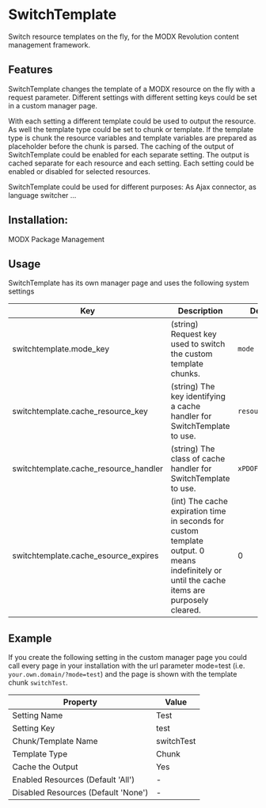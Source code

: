 SwitchTemplate
================================================================================

Switch resource templates on the fly,
for the MODX Revolution content management framework.

Features
--------------------------------------------------------------------------------

SwitchTemplate changes the template of a MODX resource on the fly with a request
parameter. Different settings with different setting keys could be set in a
custom manager page.

With each setting a different template could be used to output the resource.
As well the template type could be set to chunk or template. If the
template type is chunk the resource variables and template variables are
prepared as placeholder before the chunk is parsed. The caching of the output
of SwitchTemplate could be enabled for each separate setting. The output is
cached separate for each resource and each setting. Each setting could be
enabled or disabled for selected resources.

SwitchTemplate could be used for different purposes: As Ajax connector, as
language switcher ...

Installation:
--------------------------------------------------------------------------------
MODX Package Management

Usage
--------------------------------------------------------------------------------
SwitchTemplate has its own manager page and uses the following system settings

Key | Description | Default
----|-------------|--------
switchtemplate.mode_key | (string) Request key used to switch the custom template chunks. | `mode`
switchtemplate.cache_resource_key | (string) The key identifying a cache handler for SwitchTemplate to use. | `resource`
switchtemplate.cache_resource_handler | (string) The class of cache handler for SwitchTemplate to use. | `xPDOFileCache`
switchtemplate.cache_esource_expires | (int) The cache expiration time in seconds for custom template output. 0 means indefinitely or until the cache items are purposely cleared. | 0

Example
--------------------------------------------------------------------------------
If you create the following setting in the custom manager page you could call every page in your installation with the url parameter mode=test (i.e. `your.own.domain/?mode=test`) and the page is shown with the template chunk `switchTest`.

Property | Value
---------|------
Setting Name | Test
Setting Key | test
Chunk/Template Name | switchTest
Template Type | Chunk
Cache the Output | Yes
Enabled Resources (Default 'All') | -
Disabled Resources (Default 'None') | -

